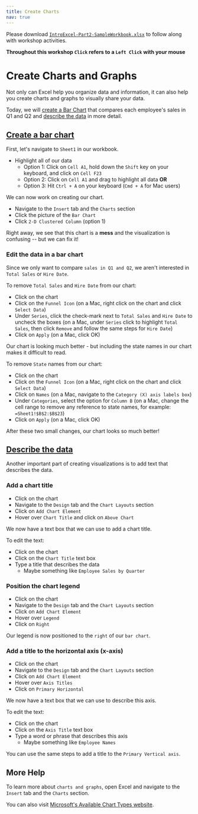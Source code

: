 ```yaml
---
title: Create Charts
nav: true
---
```

Please download <a href="images/IntroExcel-Part2-SampleWorkbook.xlsx" target="_blank">`IntroExcel-Part2-SampleWorkbook.xlsx`</a> to follow along with workshop activities.

**Throughout this workshop `Click` refers to a `Left Click` with your mouse**

# Create Charts and Graphs

Not only can Excel help you organize data and information, it can also help you create charts and graphs to visually share your data.

Today, we will [create a Bar Chart](#create-a-bar-chart) that compares each employee's sales in Q1 and Q2 and [describe the data](#describe-the-data) in more detail.

## [Create a bar chart](#create-a-bar-chart)

First, let's navigate to `Sheet1` in our workbook.
* Highlight all of our data
  * Option 1: Click on `Cell A1`, hold down the `Shift` key on your keyboard, and click on `Cell F23`
  * Option 2: Click on `Cell A1` and drag to highlight all data **OR**
  * Option 3: Hit `Ctrl + A` on your keyboard (`Cmd + A` for Mac users)

We can now work on creating our chart.
* Navigate to the `Insert` tab and the `Charts` section
* Click the picture of the `Bar Chart`
* Click `2-D Clustered Column` (option 1)

Right away, we see that this chart is a **mess** and the visualization is confusing -- but we can fix it!

### Edit the data in a bar chart

Since we only want to compare `sales in Q1 and Q2`, we aren't interested in `Total Sales` or `Hire Date`.

To remove `Total Sales` and `Hire Date` from our chart:
* Click on the chart 
* Click on the `Funnel Icon` (on a Mac, right click on the chart and click `Select Data`)
* Under `Series`, click the check-mark next to `Total Sales` and `Hire Date` to uncheck the boxes (on a Mac, under `Series` click to highlight `Total Sales`, then click `Remove` and follow the same steps for `Hire Date`)
* Click on `Apply` (on a Mac, click OK)

Our chart is looking much better - but including the state names in our chart makes it difficult to read.

To remove `State` names from our chart:
* Click on the chart
* Click on the `Funnel Icon` (on a Mac, right click on the chart and click `Select Data`)
* Click on `Names` (on a Mac, navigate to the `Category (X) axis labels box`)
* Under `Categories`, select the option for `Column B` (on a Mac, change the cell range to remove any reference to state names, for example: `=Sheet1!$B$2:$B$23`)
* Click on `Apply` (on a Mac, click OK)

After these two small changes, our chart looks so much better!

## [Describe the data](#describe-the-data)
Another important part of creating visualizations is to add text that describes the data.

### Add a chart title
* Click on the chart 
* Navigate to the `Design` tab and the `Chart Layouts` section
* Click on `Add Chart Element`
* Hover over `Chart Title` and click on `Above Chart`

We now have a text box that we can use to add a chart title.

To edit the text:
* Click on the chart
* Click on the `Chart Title` text box
* Type a title that describes the data
  * Maybe something like `Employee Sales by Quarter`

### Position the chart legend
* Click on the chart
* Navigate to the `Design` tab and the `Chart Layouts` section
* Click on `Add Chart Element`
* Hover over `Legend`
* Click on `Right`

Our legend is now positioned to the `right` of our `bar chart`.

### Add a title to the horizontal axis (x-axis)
* Click on the chart
* Navigate to the `Design` tab and the `Chart Layouts` section
* Click on `Add Chart Element`
* Hover over `Axis Titles`
* Click on `Primary Horizontal`

We now have a text box that we can use to describe this axis.

To edit the text:
* Click on the chart
* Click on the `Axis Title` text box
* Type a word or phrase that describes this axis
  * Maybe something like `Employee Names`

You can use the same steps to add a title to the `Primary Vertical axis`.

## More Help
To learn more about `charts and graphs`, open Excel and navigate to the `Insert` tab and the `Charts` section. 

You can also visit <a href="https://support.office.com/en-us/article/available-chart-types-in-office-a6187218-807e-4103-9e0a-27cdb19afb90?ui=en-US&rs=en-US&ad=US" target="_blank">Microsoft's Available Chart Types website</a>.
